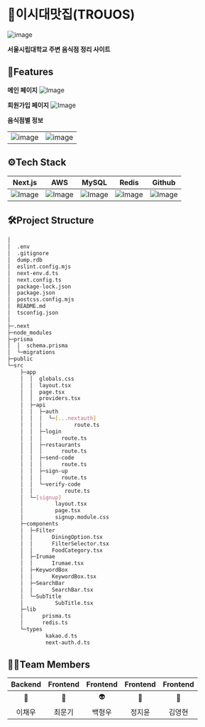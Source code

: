 

# 🥘이시대맛집(TROUOS)
![image](https://github.com/user-attachments/assets/a4f40d2e-129d-416e-9568-f07996bf2c92)


**서울시립대학교 주변 음식점 정리 사이트**

## 📝Features

**메인 페이지**
![Image](https://github.com/user-attachments/assets/ae7c7b8f-ce8a-47f8-a5cd-f4a887b15721)

**회원가입 페이지**
![Image](https://github.com/user-attachments/assets/c281a580-4741-4e9c-83be-ebdb5007bdb4)

**음식점별 정보**

|||
|:---:|:---:|
|![image](https://github.com/user-attachments/assets/c2e2ad65-6e65-4697-88ac-c0ac812d58c7)|![image](https://github.com/user-attachments/assets/e293cfdc-a232-4305-8f8d-26fd42890231)|

## ⚙Tech Stack
|Next.js|AWS|MySQL|Redis|Github|
|:---:|:---:|:---:|:---:|:---:|
|![Image](https://github.com/user-attachments/assets/198b8159-4f44-4200-a074-8c63d80b5ae8) | ![Image](https://github.com/user-attachments/assets/c7734516-8b9b-4a63-b522-2751e9f19ab4) |![Image](https://github.com/user-attachments/assets/5b9b4365-0e66-45d1-8fad-4dd13ce4184d) |![Image](https://github.com/user-attachments/assets/051b5e00-c894-4533-a474-aac3ca47bbb0) |![Image](https://github.com/user-attachments/assets/20cd0de9-ee1b-46ba-9f84-0a3b7bd89c6c) |


## 🛠️Project Structure

```bash
│  
│  .env
│  .gitignore
│  dump.rdb
│  eslint.config.mjs
│  next-env.d.ts
│  next.config.ts
│  package-lock.json
│  package.json
│  postcss.config.mjs
│  README.md
│  tsconfig.json
│  
├─.next
├─node_modules        
├─prisma
│  │  schema.prisma
│  └─migrations
├─public  
└─src
    ├─app
    │  │  globals.css
    │  │  layout.tsx
    │  │  page.tsx
    │  │  providers.tsx
    │  ├─api
    │  │  ├─auth
    │  │  │  └─[...nextauth]
    │  │  │          route.ts       
    │  │  ├─login
    │  │  │      route.ts      
    │  │  ├─restaurants
    │  │  │      route.ts     
    │  │  ├─send-code
    │  │  │      route.ts     
    │  │  ├─sign-up
    │  │  │      route.ts   
    │  │  └─verify-code
    │  │          route.ts    
    │  └─[signup]
    │          layout.tsx
    │          page.tsx
    │          signup.module.css        
    ├─components
    │  ├─Filter
    │  │      DiningOption.tsx
    │  │      FilterSelector.tsx
    │  │      FoodCategory.tsx
    │  ├─Irumae
    │  │      Irumae.tsx   
    │  ├─KeywordBox
    │  │      KeywordBox.tsx
    │  ├─SearchBar
    │  │      SearchBar.tsx
    │  └─SubTitle
    │          SubTitle.tsx       
    ├─lib
    │      prisma.ts
    │      redis.ts
    └─types
            kakao.d.ts
            next-auth.d.ts
```

## 💁‍♂️Team Members
|Backend|Frontend|Frontend|Frontend|Frontend|
|:---:|:---:|:---:|:---:|:---:|
| 🐰 | 🦙 |👽 |🐧 |🐣 |
|이채우|최문기|백형우|정지윤|김영현|


